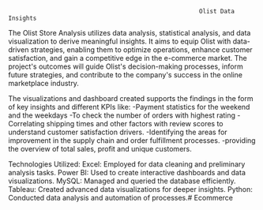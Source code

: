                                                           Olist Data Insights
The Olist Store Analysis utilizes data analysis, statistical analysis, and data visualization to derive meaningful insights. It aims to equip Olist with data-driven strategies, enabling them to optimize operations, enhance customer satisfaction, and gain a competitive edge in the e-commerce market. The project's outcomes will guide Olist's decision-making processes, inform future strategies, and contribute to the company's success in the online marketplace industry.

The visualizations and dashboard created supports the findings in the form of key insights and different KPIs like:
-Payment statistics for the weekend and the weekdays
-To check the number of orders with highest rating
-Correlating shipping times and other factors with review scores to understand customer satisfaction drivers.
-Identifying the areas for improvement in the supply chain and order fulfillment processes.
-providing the overview of total sales, profit and unique customers.

Technologies Utilized:
Excel: Employed for data cleaning and preliminary analysis tasks.
Power BI: Used to create interactive dashboards and data visualizations.
MySQL: Managed and queried the database efficiently.
Tableau: Created advanced data visualizations for deeper insights.
Python: Conducted data analysis and automation of processes.# Ecommerce

